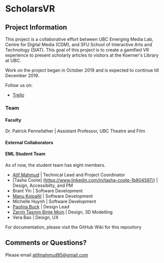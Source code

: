 # ScholarsVR

## Project Information

This project is a collaborative effort between UBC Emerging Media Lab,
Centre for Digital Media (CDM), and SFU School of Interactive Arts and Technology (SIAT). This goal of this
project is to create a gamified VR experience to present scholarly articles to visitors at the Koerner's Library at UBC. 

Work on the project began in October 2019 and is expected to continue till December 2019. 

Follow us on:
- [Trello](https://trello.com/b/LpAH2ntm/scholars-vr)


### Team

#### Faculty

Dr. Patrick Pennefather | Assistant Professor, UBC Theatre and Film

#### External Collaborators


#### EML Student Team

As of now, the student team has eight members.

- [Atif Mahmud](https://www.linkedin.com/in/atifmmahmud/) | Technical Lead and Project Coordinator
- [Tasha Coote] (https://www.linkedin.com/in/tasha-coote-1b804597/) | Design, Accessibilty, and PM 
- Brant Yin | Software Development
- [Manu Koipallil](https://www.linkedin.com/in/manu-koipallil/) | Software Development 
- Michelle Huynh | Software Development 
- [Paolina Buck](https://www.linkedin.com/in/paolina-buck-2a2696165/) | Design Lead
- [Zarrin Tasnim Binte Moin](https://www.linkedin.com/in/zarrin617/) | Design, 3D Modelling
- Vera Bao | Design, UX

For documentation, please visit the GitHub Wiki for this repository


## Comments or Questions?

Please email atifmahmud95@gmail.com 